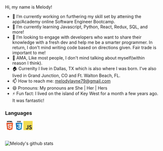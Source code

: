 Hi, my name is Melody!


- 🔭 I’m currently working on furthering my skill set by attening the app/Academy online Software Engineer Bootcamp.
- 🌱 I’m currently learning Javascript, Python, React, Redux, SQL, and more!
- 🤔 I’m looking to engage with developers who want to share their knowledge with a fresh dev and help me be a smarter programmer. In return, I don't mind writing code based on directions given. Fair trade is important to me!
- 💬 AMA, Like most people, I don't mind talking about myself(within reason I think).
- 🏠 Currenlty I live in Dallas, TX which is also where I was born. I've also lived in Grand Junction, CO and Ft. Walton Beach, FL. 
- 📫 How to reach me: melodylayne79@gmail.com
- 😄 Pronouns: My pronouns are She | Her | Hers
- ⚡ Fun fact: I lived on the island of Key West for a month a few years ago. It was fantastic!


### Languages
<img align="left" alt="HTML" height ="30px" width="30px" src="https://raw.githubusercontent.com/github/explore/80688e429a7d4ef2fca1e82350fe8e3517d3494d/topics/html/html.png"/>
<img align="left" alt="CSS" height ="30px" width="30px" src="https://raw.githubusercontent.com/github/explore/80688e429a7d4ef2fca1e82350fe8e3517d3494d/topics/css/css.png" />
<img align="left" alt="JavaScript" height ="30px" width="30px"src="https://raw.githubusercontent.com/github/explore/80688e429a7d4ef2fca1e82350fe8e3517d3494d/topics/javascript/javascript.png" />
<!-- <img align="left" alt="React" height ="30px" width="30px" src="https://raw.githubusercontent.com/github/explore/80688e429a7d4ef2fca1e82350fe8e3517d3494d/topics/react/react.png" />
<img align="left" alt="python" height ="30px" width="30px" src="https://raw.githubusercontent.com/github/explore/80688e429a7d4ef2fca1e82350fe8e3517d3494d/topics/python/python.png" />
<img align="left" alt="SQL" height ="30px" width="30px" src="https://raw.githubusercontent.com/github/explore/80688e429a7d4ef2fca1e82350fe8e3517d3494d/topics/sql/sql.png" />
--!>

<br>
<br>
<br>

![Melody's github stats](https://github-readme-stats.vercel.app/api?username=MelodyLayne&bg_color=33,#55CDFC,#FFFFFF,#F7A8B8&show_icons=true&count_private=true)

